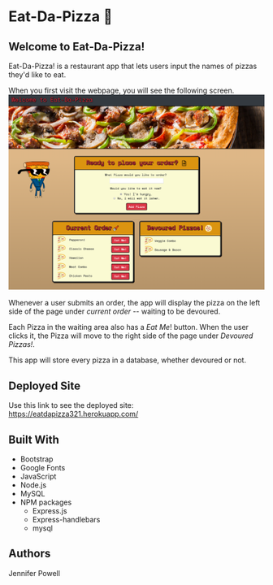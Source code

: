 # Eat-Da-Pizza :pizza:

## Welcome to Eat-Da-Pizza!

Eat-Da-Pizza! is a restaurant app that lets users input the names of pizzas they'd like to eat.

When you first visit the webpage, you will see the following screen.
<img src="public/assets/img/appScreenshot.png" alt="App Page">

Whenever a user submits an order, the app will display the pizza on the left side of the page under *current order* -- waiting to be devoured.

Each Pizza in the waiting area also has a *Eat Me*! button. When the user clicks it, the Pizza will move to the right side of the page under *Devoured Pizzas!*.


This app will store every pizza in a database, whether devoured or not. 

## Deployed Site
Use this link to see the deployed site: 
https://eatdapizza321.herokuapp.com/

## Built With
- Bootstrap
- Google Fonts
- JavaScript
- Node.js
- MySQL
- NPM packages
   * Express.js
   * Express-handlebars
   * mysql


## Authors
Jennifer Powell 